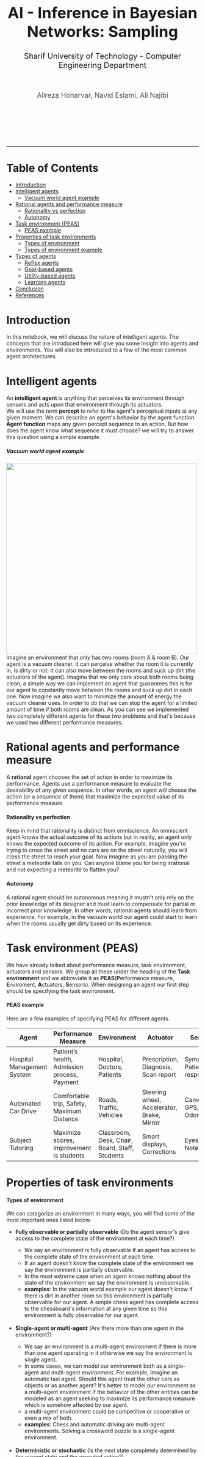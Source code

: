 <div align="center">
    <br>
    <br>
    <br>
    <br>
    <br>
    <br>
    <br>
    <br>
    <h1 style="font-size: 40px; margin: 10px 0;">AI - Inference in Bayesian Networks: Sampling</h1>
    <h1 style="font-size: 20px; font-weight: 400;">Sharif University of Technology - Computer Engineering Department</h1>
    <br>
    <h4 style="font-size: 18px; font-weight: 400; color:#555">Alireza Honarvar, Navid Eslami, Ali Najibi</h4>
    <br>
    <br>
    <br>
    <br>
    <br>
</div>
<hr>

Table of Contents
==============
- [Introduction](#Introduction)
- [Intelligent agents](#Intelligent-agents)
    - [Vacuum world agent example](#Vacuum-world-agent-example)
- [Rational agents and performance measure](#Rational-agents-and-performance-measure)
    - [Rationality vs perfection](#Rationality-vs-perfection)
    - [Autonomy](#Autonomy)
- [Task environment (PEAS)](#Task-environment-PEAS)
    - [PEAS example](#PEAS-example)
- [Properties of task environments](#Properties-of-task-environments)
    - [Types of environment](#Types-of-environment)
    - [Types of environment example](#Types-of-environment-example)
- [Types of agents](#Types-of-agents)
    - [Reflex agents](#Reflex-agents)
    - [Goal-based agents](#Goal-based-agents)
    - [Utility-based agents](#Utility-based-agents)
    - [Learning agents](#Learning-agents)
- [Conclusion](#Conclusion)
- [References](#References)

# Introduction
In this notebook, we will discuss the nature of intelligent agents.  The concepts that are introduced here will give you some insight into agents and environments. You will also be introduced to a few of the most common agent architectures.


# Intelligent agents
An <b>intelligent agent</b> is anything that perceives its environment through sensors and acts upon that environment through its actuators.  
    We will use the term <b>percept</b> to refer to the agent's perceptual inputs at any given moment.
We can describe an agent's behavior by the agent function.  
<b>Agent function</b> maps any given percept sequence to an action. But how does the agent know what sequence it must choose? we will try to answer this question using a simple example.



##### Vacuum world agent example
<img src="./images/vacumm_world.png" width="500" style="margin-left: auto;margin-right: auto;"/>
Imagine an environment that only has two rooms (room A & room B). Our agent is a vacuum cleaner. It can perceive whether the room it is currently in, is dirty or not. It can also move between the rooms and suck up dirt (the actuators of the agent).  
Imagine that we only care about both rooms being clean, a simple way we can implement an agent that guarantees this is for our agent to constantly move between the rooms and suck up dirt in each one. Now imagine we also want to minimize the amount of energy the vacuum cleaner uses. In order to do that we can stop the agent for a limited amount of time if both rooms are clean. As you can see we implemented two completely different agents for these two problems and that's because we used two different performance measures.



# Rational agents and performance measure
A <b>rational</b> agent chooses the set of action in order to maximize its performance. Agents use a performance measure to evaluate the desirability of any given sequence. In other words, an agent will choose the action (or a sequence of them) that maximize the expected value of its performance measure.



#### Rationality vs perfection
Keep in mind that rationality is distinct from omniscience. An omniscient agent knows the actual outcome of its actions but in reality, an agent only knows the expected outcome of its action. For example, imagine you're trying to cross the street and no cars are on the street naturally, you will cross the street to reach your goal. Now imagine as you are passing the street a meteorite falls on you. Can anyone blame you for being irrational and not expecting a meteorite to flatten you? 

#### Autonomy
A rational agent should be autonomous meaning it mustn't only rely on the prior knowledge of its designer and must learn to compensate for partial or incorrect prior knowledge. In other words, rational agents should learn from experience. For example, in the vacuum world our agent could start to learn when the rooms usually get dirty based on its experience.


# Task environment (PEAS)
We have already talked about performance measure, task environment, actuators and sensors. We group all these under the heading of the <b>Task environment </b> and we abbreviate it as <b>PEAS</b>(<b>P</b>erformance measure, <b>E</b>nviroment, <b>A</b>ctuators, <b>S</b>ensors). When designing an agent our first step should be specifying the task environment.


#### PEAS example
Here are a few examples of specifying PEAS for different agents.

| Agent       | Performance Measure | Environment |  Actuator | Sensor |
| ----------- | ----------- | ----------- | ----------- | ----------- |
| Hospital Management System       | Patient’s health, Admission process, Payment | Hospital, Doctors, Patients |  Prescription, Diagnosis, Scan report | Symptoms, Patient’s response |
| Automated Car Drive       | Comfortable trip, Safety, Maximum Distance | Roads, Traffic, Vehicles |  Steering wheel, Accelerator, Brake, Mirror | Camera, GPS, Odometer |
| Subject Tutoring       | Maximize scores, Improvement is students | Classroom, Desk, Chair, Board, Staff, Students |  Smart displays, Corrections | Eyes, Ears, Notebooks |

# Properties of task environments

#### Types of environment
We can categorize an environment in many ways, you will find some of the most important ones listed below.

<ul>
  <li><b>Fully observable or partially observable</b> (Do the agent sensor's give access to the complete state of the environment at each time?)</li>  
    <ul> 
        <li>We say an environment is fully observable if an agent has access to the complete state of the environment at each time.</li>
        <li>If an agent doesn't know the complete state of the environment we say the environment is partially observable.</li>
        <li>In the most extreme case when an agent knows nothing about the state of the environment we say the environment is unobservable.</li>
        <li><b>examples</b>: In the vacuum world example our agent doesn't know if there is dirt in another room so this environment is partially observable for our agent. 
    A simple chess agent has complete access to the chessboard's information at any given time so this environment is fully observable for our agent.</li>
    </ul>
    <br>    
          
  <li><b>Single-agent or multi-agent</b> (Are there more than one agent in the environment?)</li>
    <ul>
        <li>We say an environment is a multi-agent environment if there is more than one agent operating in it otherwise we say the environment is single agent.</li>
        <li>In some cases, we can model our environment both as a single-agent and multi-agent environment. For example, imagine an automatic taxi agent. Should this agent treat the other cars as objects or as another agent? It's  better to model our environment as a multi-agent environment if the behavior of the other entities can be modeled as an agent seeking to maximize its performance measure which is somehow affected by our agent.</li>
        <li>a multi-agent environment could be competitive or cooperative or even a mix of both.</li>
        <li><b>examples</b>: Chess and automatic driving are multi-agent environments. Solving a crossword puzzle is a single-agent environment.</li>
    </ul>
    <br>  

  <li><b>Deterministic or stochastic</b> (Is the next state completely determined by the current state and the executed action?)</li>
    <ul>
        <li>We say an environment is deterministic if the next state is completely determined by the current state and the agent action otherwise, it is stochastic.</li>
        <li><b>examples</b>: Chess is a deterministic environment. Automatic driving is stochastic because an agent can't predict everything(e.g traffic, accidents).</li>
    </ul>  
    <br>
   
  <li><b>Episodic or sequential</b> (Is the agent's experience divided into atomic "episodes" where the choice of action in each episode depends only on the episode itself?)</li>
    <ul>
        <li>We say an environment is episodic if the agent's experience can be divided into atomic "episodes" in a way that the action taken in an episode is independent of the previous episodes actions.</li>
        <li>We say an environment is sequential if the current decision could affect all future decisions. </li>
        <li><b>examples</b>: Chess and automatic driving are sequential. A part picking robot is episodic.</li>
    </ul>
    <br>
    <li><b>Static or dynamic</b> (Is the environment unchanged while an agent is deliberating?)</li>  
    <ul>
        <li>We say an environment is dynamic if it can change while the agent is deliberating.</li>
        <li>There is a special case that the environment doesn't change but the performance score has a time penalty. We call these environments semi-dynamic.</li>
        <li><b>examples</b>: Automatic driving is dynamic. Chess without a clock is static.</li>
    </ul>
    <br>
  <li><b>Discrete or continuous</b> (Are there a limited number of distinct, clearly defined states, percepts, and actions?)</li>  
    <ul>
        <li>We say an environment's state is discrete if there are a finite number of distinct states otherwise we say the environment's state is continuous.</li>
         <li><b>examples</b>: Chess is discrete. Automatic driving is continuous.</li>
    </ul>
</ul>

#### Types of environment example
Here are a few examples of identifying an environment's different dimensions.

| Environment| Fully observable? | Deterministic? |  Episodic? | Static? | Discrete?|Single-agent?|
| ----------- | ----------- | ----------- | ----------- | ----------- |  ----------- | ----------- |
| Solitaire | No | Yes |  Yes | Yes | Yes | Yes |
| Backgammon | Yes | No |  No | Yes | Yes | No |
| Taxi driving | No | No |  No | No | No | No |
| Medical diagnosis | No | No |  No | No | No | Yes |



# Types of agents
In this section we will introduce three basic kinds of basic agent programs.(The agent program is simply a program which implements the agent function.)
<ul>
  <li>Simple reflex agents</li>
  <li>Goal-based agents</li>
  <li>Utility-based agents</li>
</ul>

## Reflex agents
This is the simplest kind of agents. They choose their next action only based on their current percept. In other words, they do not consider the future consequences of their actions and only consider <b>how the world IS.</b>  
As an example look at this Pacman agent below, at each turn the agent looks at its surrounding and chooses the direction that has a point in it and stops when there are no points around it.

<img src="./images/reflex_agent.gif" width="500" style="margin-left: auto;margin-right: auto;"/>

## Goal-based agents
This kind of agent has a specific goal and it tries to reach that goal efficiently. They have a model of how the world evolves in response to actions, and they make decisions based on (hypothesized) consequences of actions to reach their goal state. Search and Planning are two subfields that are closely tied with these kinds of agents. In other words, these kinds of agents act on <b>how the world WOULD BE.</b>  
as an example look at this Pacman agent below. The goal is to collect every point.

<img src="./images/goal_based_agent.gif" width="500" style="margin-left: auto;margin-right: auto;"/>


## Utility-based agents
This kind of agent like goal-based agents has a goal. But they also have a utility function. They seek to reach their goal in a way that maximizes the utility function. For example, think about an automated car agent. They are many ways for this agent to get from point A to point B. But some of them are quicker, safer, cheaper. The utility function allows the agent to compare different states with each other and ask the question how happy am I in this state. 
In other words, this kind of agent acts on <b>how the world will LIKELY be.</b>  


## Learning agents
This kind of agent usually has 4 parts. The most important two are "the learning element", which is responsible for making improvements, and the "performance element", which is responsible for selecting external actions. The learning element uses feedback from a "critic" on how the agent is doing and determines how the performance element, or "actor", should be modified to do better in the future.   
The last part of these agents is the "problem generator" which is responsible for suggesting actions that will lead to new unexplored states.   
These agents try to do their best by both exploring the environment and using the gathered information to decide rationally. One of the advantages of Learning agents is that they can be deployed in an environment that they don't have a lot of prior knowledge on. They will gain this knowledge over time by exploring that environment.

# Conclusion
We discussed the concept of an intelligent agent and the difference between a rational agent and a perfect agent. 
then we talked about specifying the task environment for an agent and how we can categorize some main concepts of an environment. We also talked about some agent architectures that are commonly used.


# References

+ Russell, S. J., Norvig, P., &amp; Davis, E. (2022). Artificial Intelligence: A modern approach. Pearson Educación. 
+ UC Berkeley's introductory artificial intelligence course, CS 188
+ https://www.geeksforgeeks.org/understanding-peas-in-artificial-intelligence/